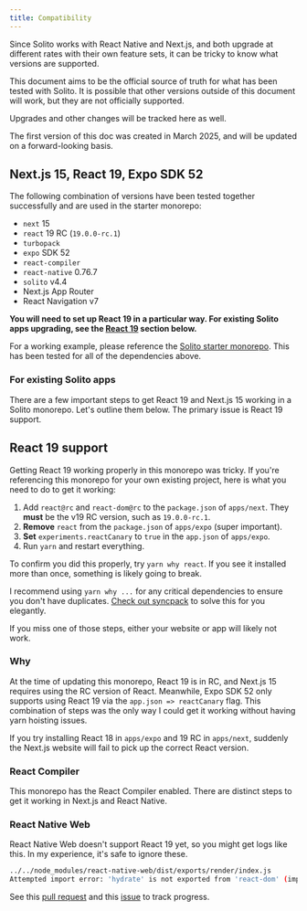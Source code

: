 ```yaml
---
title: Compatibility
---
```


Since Solito works with React Native and Next.js, and both upgrade at different rates with their own feature sets, it can be tricky to know what versions are supported.

This document aims to be the official source of truth for what has been tested with Solito. It is possible that other versions outside of this document will work, but they are not officially supported.

Upgrades and other changes will be tracked here as well.

The first version of this doc was created in March 2025, and will be updated on a forward-looking basis.

## Next.js 15, React 19, Expo SDK 52

The following combination of versions have been tested together successfully and are used in the starter monorepo:

- `next` 15
- `react` 19 RC (`19.0.0-rc.1`)
- `turbopack`
- `expo` SDK 52
- `react-compiler`
- `react-native` 0.76.7
- `solito` v4.4
- Next.js App Router
- React Navigation v7

**You will need to set up React 19 in a particular way. For existing Solito apps upgrading, see the [React 19](#react-19) section below.**

For a working example, please reference the [Solito starter monorepo](https://github.com/nandorojo/solito/tree/master/example-monorepos/blank). This has been tested for all of the dependencies above.

### For existing Solito apps

There are a few important steps to get React 19 and Next.js 15 working in a Solito monorepo. Let's outline them below. The primary issue is React 19 support.

## React 19 support

Getting React 19 working properly in this monorepo was tricky. If you're referencing this monorepo for your own existing project, here is what you need to do to get it working:

1. Add `react@rc` and `react-dom@rc` to the `package.json` of `apps/next`. They **must** be the v19 RC version, such as `19.0.0-rc.1`.
2. **Remove** `react` from the `package.json` of `apps/expo` (super important).
3. **Set** `experiments.reactCanary` to `true` in the `app.json` of `apps/expo`.
4. Run `yarn` and restart everything.

To confirm you did this properly, try `yarn why react`. If you see it installed more than once, something is likely going to break.

I recommend using `yarn why ...` for any critical dependencies to ensure you don't have duplicates. [Check out syncpack](https://www.npmjs.com/package/syncpack) to solve this for you elegantly.

If you miss one of those steps, either your website or app will likely not work.

### Why

At the time of updating this monorepo, React 19 is in RC, and Next.js 15 requires using the RC version of React. Meanwhile, Expo SDK 52 only supports using React 19 via the `app.json => reactCanary` flag. This combination of steps was the only way I could get it working without having yarn hoisting issues.

If you try installing React 18 in `apps/expo` and 19 RC in `apps/next`, suddenly the Next.js website will fail to pick up the correct React version.

### React Compiler

This monorepo has the React Compiler enabled. There are distinct steps to get it working in Next.js and React Native.

### React Native Web

React Native Web doesn't support React 19 yet, so you might get logs like this. In my experience, it's safe to ignore these.

```sh
../../node_modules/react-native-web/dist/exports/render/index.js
Attempted import error: 'hydrate' is not exported from 'react-dom' (imported as 'domLegacyHydrate').
```

See this [pull request](https://github.com/necolas/react-native-web/pull/2731/files) and this [issue](https://github.com/necolas/react-native-web/issues/2686) to track progress.

